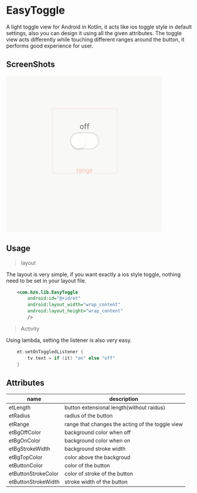 # EasyToggle
A light toggle view for Android in Kotlin, it acts like ios toggle style in default settings, also you can design it using all the given attributes. The toggle view acts differently while touching different ranges around the button, it performs good experience for user.

## ScreenShots
![easytoggle](https://github.com/huzenan/EasyToggle/blob/master/screeshots/easytoggle.gif) 

## Usage
>layout

The layout is very simple, if you want exactly a ios style toggle, nothing need to be set in your layout file.
```xml
    <com.hzn.lib.EasyToggle
        android:id="@+id/et"
        android:layout_width="wrap_content"
        android:layout_height="wrap_content"
        />
```
>Activity

Using lambda, setting the listener is also very easy.
```kotlin
    et.setOnToggledListener {
        tv.text = if (it) "on" else "off"
    }
```

## Attributes
| name                | description   |
| ------------------- | ------------- |
| etLength            | button extensional length(without raidus) |
| etRadius            | radius of the button |
| etRange             | range that changes the acting of the toggle view |
| etBgOffColor        | background color when off |
| etBgOnColor         | background color when on |
| etBgStrokeWidth     | background stroke width |
| etBgTopColor        | color above the backgroud |
| etButtonColor       | color of the button |
| etButtonStrokeColor | color of stroke of the button |
| etButtonStrokeWidth | stroke width of the button |
